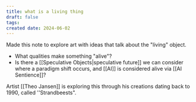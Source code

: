```yaml
---
title: what is a living thing
draft: false
tags: 
created date: 2024-06-02
---
```

Made this note to explore art with ideas that talk about the "living" object. 

- What qualities make something "alive"?
- Is there a [[Speculative Objects|speculative future]] we can consider where a paradigm shift occurs, and [[AI]] is considered alive via [[AI Sentience]]?

Artist [[Theo Jansen]] is exploring this through his creations dating back to 1990, called ''Strandbeests".